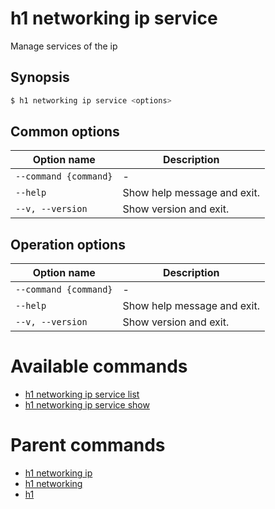 
# h1 networking ip service

Manage services of the ip

## Synopsis

```bash
$ h1 networking ip service <options>
```

## Common options

| Option name               | Description                 |
| ------------------------- | --------------------------- |
| ```--command {command}``` | -                           |
| ```--help```              | Show help message and exit. |
| ```--v, --version```      | Show version and exit.      |

## Operation options

| Option name               | Description                 |
| ------------------------- | --------------------------- |
| ```--command {command}``` | -                           |
| ```--help```              | Show help message and exit. |
| ```--v, --version```      | Show version and exit.      |

# Available commands

* [h1 networking ip service list](./list/README.md)
* [h1 networking ip service show](./show/README.md)

# Parent commands

* [h1 networking ip](./../README.md)
* [h1 networking](./../../README.md)
* [h1](./../../../README.md)
